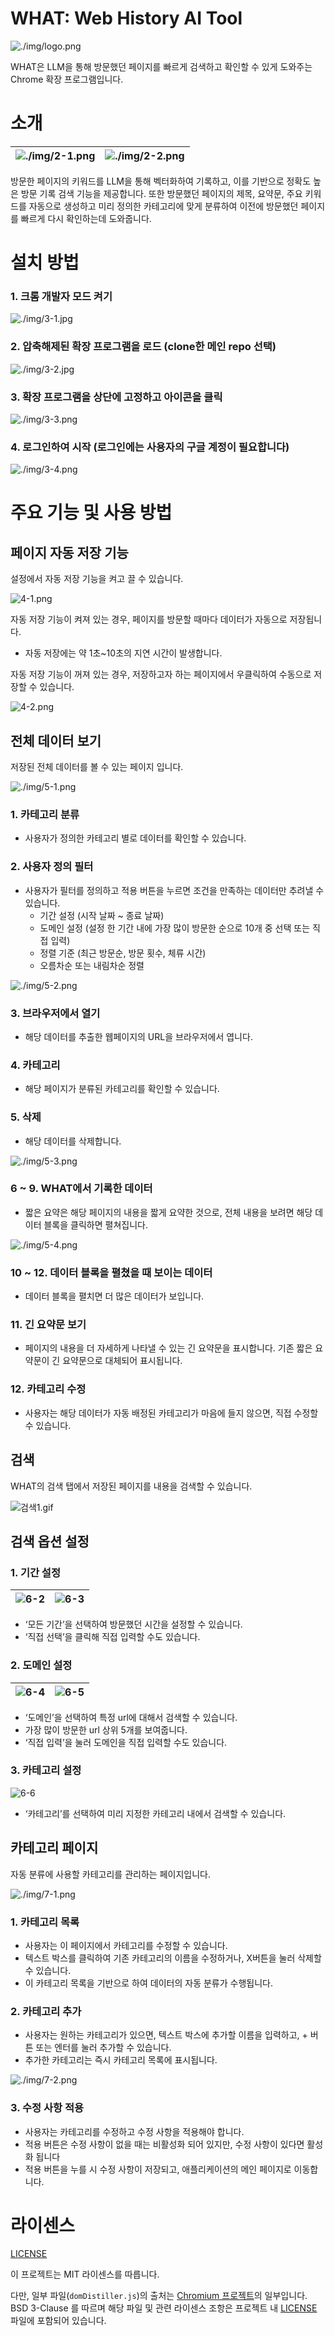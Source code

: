 # WHAT: Web History AI Tool

![./img/logo.png](./img/logo.png)

WHAT은 LLM을 통해 방문했던 페이지를 빠르게 검색하고 확인할 수 있게 도와주는 Chrome 확장 프로그램입니다. 

# 소개

![./img/2-1.png](./img/2-1.png) | ![./img/2-2.png](./img/2-2.png)
---|---|

방문한 페이지의 키워드를 LLM을 통해 벡터화하여 기록하고, 이를 기반으로 정확도 높은 방문 기록 검색 기능을 제공합니다. 또한 방문했던 페이지의 제목, 요약문, 주요 키워드를 자동으로 생성하고 미리 정의한 카테고리에 맞게 분류하여 이전에 방문했던 페이지를 빠르게 다시 확인하는데 도와줍니다.

# 설치 방법

### 1. 크롬 개발자 모드 켜기

![./img/3-1.jpg](./img/3-1.jpg)

### 2. 압축해제된 확장 프로그램을 로드 (clone한 메인 repo 선택)

![./img/3-2.jpg](./img/3-2.jpg)

### 3. 확장 프로그램을 상단에 고정하고 아이콘을 클릭

![./img/3-3.png](./img/3-3.png)

### 4. 로그인하여 시작 (로그인에는 사용자의 구글 계정이 필요합니다)

![./img/3-4.png](./img/3-4.png)

# 주요 기능 및 사용 방법

## 페이지 자동 저장 기능

설정에서 자동 저장 기능을 켜고 끌 수 있습니다.

![4-1.png](./img/4-1.png)

자동 저장 기능이 켜져 있는 경우, 페이지를 방문할 때마다 데이터가 자동으로 저장됩니다.

- 자동 저장에는 약 1초~10초의 지연 시간이 발생합니다.

자동 저장 기능이 꺼져 있는 경우, 저장하고자 하는 페이지에서 우클릭하여 수동으로 저장할 수 있습니다.

![4-2.png](./img/4-2.png)

## 전체 데이터 보기

저장된 전체 데이터를 볼 수 있는 페이지 입니다.

![./img/5-1.png](./img/5-1.png)

### 1. 카테고리 분류

- 사용자가 정의한 카테고리 별로 데이터를 확인할 수 있습니다.

### 2. 사용자 정의 필터

- 사용자가 필터를 정의하고 적용 버튼을 누르면 조건을 만족하는 데이터만 추려낼 수 있습니다.
    - 기간 설정 (시작 날짜 ~ 종료 날짜)
    - 도메인 설정 (설정 한 기간 내에 가장 많이 방문한 순으로 10개 중 선택 또는 직접 입력)
    - 정렬 기준 (최근 방문순, 방문 횟수, 체류 시간)
    - 오름차순 또는 내림차순 정렬

![./img/5-2.png](./img/5-2.png)

### 3. 브라우저에서 열기

- 해당 데이터를 추출한 웹페이지의 URL을 브라우저에서 엽니다.

### 4. 카테고리

- 해당 페이지가 분류된 카테고리를 확인할 수 있습니다.

### 5. 삭제

- 해당 데이터를 삭제합니다.

![./img/5-3.png](./img/5-3.png)

### 6 ~ 9. WHAT에서 기록한 데이터

- 짧은 요약은 해당 페이지의 내용을 짧게 요약한 것으로, 전체 내용을 보려면 해당 데이터 블록을 클릭하면 펼쳐집니다.

![./img/5-4.png](./img/5-4.png)

### 10 ~ 12. 데이터 블록을 펼쳤을 때 보이는 데이터

- 데이터 블록을 펼치면 더 많은 데이터가 보입니다.

### 11. 긴 요약문 보기

- 페이지의 내용을 더 자세하게 나타낼 수 있는 긴 요약문을 표시합니다. 기존 짧은 요약문이 긴 요약문으로 대체되어 표시됩니다.

### 12. 카테고리 수정

- 사용자는 해당 데이터가 자동 배정된 카테고리가 마음에 들지 않으면, 직접 수정할 수 있습니다.

## 검색

WHAT의 검색 탭에서 저장된 페이지를 내용을 검색할 수 있습니다.

![검색1.gif](./img/6-1.gif)

## 검색 옵션 설정

### 1. 기간 설정
![6-2](./img/6-2.png) | ![6-3](./img/6-3.png)
---|---|

- ‘모든 기간’을 선택하여 방문했던 시간을 설정할 수 있습니다.
- ‘직접 선택’을 클릭해 직접 입력할 수도 있습니다.

### 2. 도메인 설정
![6-4](./img/6-4.png) | ![6-5](./img/6-5.png)
---|---|

- ‘도메인’을 선택하여 특정 url에 대해서 검색할 수 있습니다.
- 가장 많이 방문한 url 상위 5개를 보여줍니다.
- ‘직접 입력’을 눌러 도메인을 직접 입력할 수도 있습니다.

### 3. 카테고리 설정
![6-6](./img/6-6.png)

- ‘카테고리’를 선택하여 미리 지정한 카테고리 내에서 검색할 수 있습니다.

## 카테고리 페이지

자동 분류에 사용할 카테고리를 관리하는 페이지입니다.

![./img/7-1.png](./img/7-1.png)

### 1. 카테고리 목록

- 사용자는 이 페이지에서 카테고리를 수정할 수 있습니다.
- 텍스트 박스를 클릭하여 기존 카테고리의 이름을 수정하거나, X버튼을 눌러 삭제할 수 있습니다.
- 이 카테고리 목록을 기반으로 하여 데이터의 자동 분류가 수행됩니다.

### 2. 카테고리 추가

- 사용자는 원하는 카테고리가 있으면, 텍스트 박스에 추가할 이름을 입력하고, + 버튼 또는 엔터를 눌러 추가할 수 있습니다.
- 추가한 카테고리는 즉시 카테고리 목록에 표시됩니다.

![./img/7-2.png](./img/7-2.png)

### 3. 수정 사항 적용

- 사용자는 카테고리를 수정하고 수정 사항을 적용해야 합니다.
- 적용 버튼은 수정 사항이 없을 때는 비활성화 되어 있지만, 수정 사항이 있다면 활성화 됩니다
- 적용 버튼을 누를 시 수정 사항이 저장되고, 애플리케이션의 메인 페이지로 이동합니다.

# 라이센스

[LICENSE](./LICENSE)

이 프로젝트는 MIT 라이센스를 따릅니다.

다만, 일부 파일(`domDistiller.js`)의 출처는 [Chromium 프로젝트](https://www.chromium.org/)의 일부입니다. BSD 3-Clause 를 따르며 해당 파일 및 관련 라이센스 조항은 프로젝트 내 [LICENSE](./LICENSE) 파일에 포함되어 있습니다.
